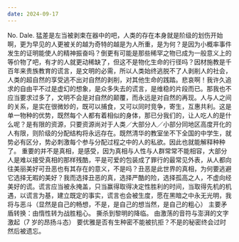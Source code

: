 ```yaml
---
date: 2024-09-17
---
```


No.
Dale.
猛差是左当被剥束在器中的吧，人类的存在本身就是阶级的划伤开始啊，更为早见的人更被关的越为奇特的越是为人所重，是为何？是因为小概率事件发生的证明能使人的精神振奋吗？倒更有可能是那些稀罕之物已成为一般意义上的等价物了吧，有才的人就更动稀缺了，但这不是物化生命的行径吗？因材施教是千百年来贵族教育的谎言，是文明的必需，所以人类始终逃脱不了人剥削人的社会，人类的超自然的享受逃不出对自然的剥削，对其他生命的践踏。悲哀啊！我许久追求的自由平不过是虚幻的想象，是众多失去的谎言，是维稳的片段而已。那我也不应当要求过多了，文明不会是对自然的颠覆，而永远是对自然的再现。人与人之间的关系，是实在很微妙的，既可以捕食，又可以同时竞争，寄生，互惠共利。这是单一物种的优势，既然每个人都有着相似的身体，那已分我们的，让人吃人的是什么呢？是有限的资源，只要资源尚对于人类／大部分人／小部分同地区高度开化的人有限，则阶级的分配结构将永远存在。既然清华的教室坐不下全国的中学生，就势必有区分，势必刺激每个参与分配过程之中的人的私欲。因此也就能解释种种了。
重要的并不是真相，是感受，因为真相与人性与人群常常不能相容，大部分人是难以接受真相的那样残酷，平是可爱的包装成了罪行的最常见外表，从人都向往美丽美好可丑恶也有其存在的意义，不是吗？丑恶是此世界的真相，为何要逃避它选择无暇的美好？我而选择丑恶的真，选择严酷的险，选择孤高之人，不虚向经美好的谎。谎言应当被永掩盖，只当赢得取得决定性胜利的时间，当取得先机的机遇，以谎言为基，建立既定的事实，谎言也会被生度，愿在黑暗之中永无光明，我将与恶斗（显然是自己的畅想，不是，是自己的想当然，是自己的粗心）
主要矛盾转换：由惰性转为战胜粗心。
撕杀到黎明的降临。
由激荡的音符与澎湃的文字激起（7 岁的昂扬斗态）
要优雅是否有生种密不能被抗拒？不是的秘密终会过时然后被遗忘。
